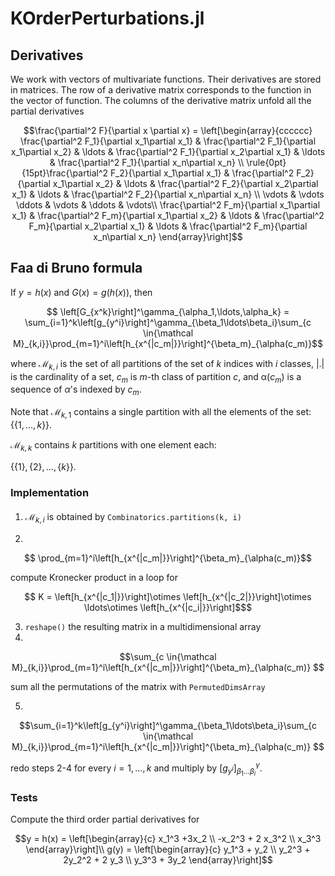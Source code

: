 # KOrderPerturbations.jl

## Derivatives

We work with vectors of multivariate functions. Their derivatives are
stored in matrices. The row of a derivative matrix corresponds to the
function in the vector of function. The columns of the derivative
matrix unfold all the partial derivatives

```math
\frac{\partial^2 F}{\partial x \partial x} = \left[\begin{array}{cccccc}
\frac{\partial^2 F_1}{\partial x_1\partial x_1} & \frac{\partial^2 F_1}{\partial x_1\partial x_2} & \ldots & \frac{\partial^2 F_1}{\partial x_2\partial x_1} & \ldots & \frac{\partial^2 F_1}{\partial x_n\partial x_n} \\
\rule{0pt}{15pt}\frac{\partial^2 F_2}{\partial x_1\partial x_1} & \frac{\partial^2 F_2}{\partial x_1\partial x_2} & \ldots & \frac{\partial^2 F_2}{\partial x_2\partial x_1} & \ldots & \frac{\partial^2 F_2}{\partial x_n\partial x_n} \\
\vdots & \vdots \ddots & \vdots & \ddots & \vdots\\
\frac{\partial^2 F_m}{\partial x_1\partial x_1} & \frac{\partial^2 F_m}{\partial x_1\partial x_2} & \ldots & \frac{\partial^2 F_m}{\partial x_2\partial x_1} & \ldots & \frac{\partial^2 F_m}{\partial x_n\partial x_n}
\end{array}\right]
```

## Faa di Bruno formula

If
$y = h(x)$ and $G(x) = g(h(x))$, then

```math
  \left[G_{x^k}\right]^\gamma_{\alpha_1,\ldots,\alpha_k} = 
\sum_{i=1}^k\left[g_{y^i}\right]^\gamma_{\beta_1\ldots\beta_i}\sum_{c \in{\mathcal
M}_{k,i}}\prod_{m=1}^i\left[h_{x^{|c_m|}}\right]^{\beta_m}_{\alpha(c_m)}
```

where ${\mathcal M}_{k,i}$ is the set of all partitions of the set of $k$
indices with $i$ classes, $|.|$ is the cardinality of a set, $c_m$ is $m$-th class of partition $c$, and ${\mathbb \alpha}(c_m)$ is a sequence of $\alpha$'s indexed by $c_m$. 

Note that ${\mathcal M}_{k,1}$ contains a single partition with all the
elements of the set: $\{\{1,\ldots,k\}\}$. 

${\mathcal M}_{k,k}$ contains $k$ partitions with one element each:  

$\{\{1\},\{2\}, \ldots, \{k\}\}$.

### Implementation

####

1. ${\mathcal M}_{k,i}$ is obtained by ``Combinatorics.partitions(k,
   i)``
   
2. 
```math
 \prod_{m=1}^i\left[h_{x^{|c_m|}}\right]^{\beta_m}_{\alpha(c_m)}
 ```
   compute Kronecker product in a loop for

```math
   K = \left[h_{x^{|c_1|}}\right]\otimes \left[h_{x^{|c_2|}}\right]\otimes
  \ldots\otimes \left[h_{x^{|c_i|}}\right]$
  ```
3. ``reshape()`` the resulting matrix in a multidimensional array
4. 
```math
\sum_{c \in{\mathcal
M}_{k,i}}\prod_{m=1}^i\left[h_{x^{|c_m|}}\right]^{\beta_m}_{\alpha(c_m)}

```
sum all the permutations of the matrix with ``PermutedDimsArray``

5. 
```math
\sum_{i=1}^k\left[g_{y^i}\right]^\gamma_{\beta_1\ldots\beta_i}\sum_{c \in{\mathcal
M}_{k,i}}\prod_{m=1}^i\left[h_{x^{|c_m|}}\right]^{\beta_m}_{\alpha(c_m)}

```
redo steps 2-4 for every $i=1,\ldots, k$ and multiply by
$\left[g_{y^i}\right]^\gamma_{\beta_1\ldots\beta_i}$.

### Tests

Compute the third order partial derivatives for 
```math
y = h(x) = \left[\begin{array}{c} x_1^3 +3x_2 \\ -x_2^3 + 2 x_3^2 \\ x_3^3
\end{array}\right]\\
g(y) = \left[\begin{array}{c} y_1^3 + y_2 \\ y_2^3 + 2y_2^2 + 2 y_3 \\ y_3^3 + 3y_2
\end{array}\right]
```
